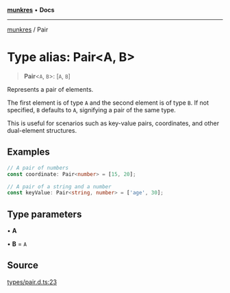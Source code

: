 [**munkres**](../README.md) • **Docs**

***

[munkres](../globals.md) / Pair

# Type alias: Pair\<A, B\>

> **Pair**\<`A`, `B`\>: [`A`, `B`]

Represents a pair of elements.

The first element is of type `A` and the second element is of type `B`.
If not specified, `B` defaults to `A`, signifying a pair of the same
type.

This is useful for scenarios such as key-value pairs, coordinates, and
other dual-element structures.

## Examples

```typescript
// A pair of numbers
const coordinate: Pair<number> = [15, 20];
```

```typescript
// A pair of a string and a number
const keyValue: Pair<string, number> = ['age', 30];
```

## Type parameters

• **A**

• **B** = `A`

## Source

[types/pair.d.ts:23](https://github.com/havelessbemore/munkres/blob/8a47bb771bc09e489d433204d9422a435c3c97fd/src/types/pair.d.ts#L23)

